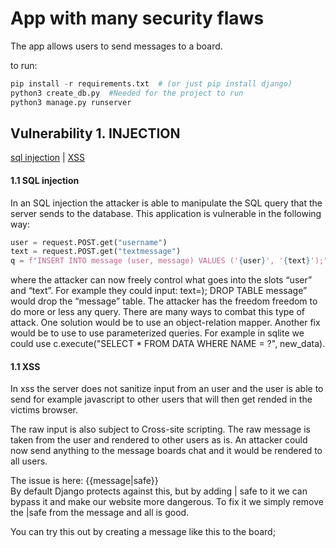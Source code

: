 # App with many security flaws

The app allows users to send messages to a board.

to run:
```Python
pip install -r requirements.txt  # (or just pip install django)
python3 create_db.py  #Needed for the project to run
python3 manage.py runserver
```

## Vulnerability 1.  INJECTION
[sql injection](./server/pages/views.py#L25) | [XSS](./server/pages/templates/pages/home.html#L18)  
#### 1.1 SQL injection  
In an SQL injection the attacker is able to manipulate the SQL query that the server sends to the database. This application is vulnerable in the following way:
```Python
user = request.POST.get("username")
text = request.POST.get("textmessage")
q = f"INSERT INTO message (user, message) VALUES ('{user}', '{text}');"
```

where the attacker can now freely control what goes into the slots “user” and “text”. For example they could input: text=); DROP TABLE message” would drop the “message” table. The attacker  has the freedom freedom to do more or less any query. There are many ways to combat this type of attack. One solution would be to use an object-relation mapper. Another fix would be to use to use parameterized queries. For example in sqlite we could use c.execute("SELECT * FROM DATA WHERE NAME = ?", new_data).

#### 1.1 XSS  
In xss the server does not sanitize input from an user and the user is able to send for example javascript to other users that will then get rended in the victims browser.

The raw input is also subject to Cross-site scripting. The raw message is taken from the user and rendered to other users as is. An attacker could now send anything to the message boards chat and it would be rendered to all users.

The issue is here: {{message|safe}}  
By default Django protects against this, but by adding | safe to it we can bypass it and make our website more dangerous. To fix it we simply remove the |safe from the message and all is good.

You can try this out by creating a message like this to the board; <script>alert("xss")<script>


## Vulnerability 2. Lack of logging
[Logging](server/config/settings.py#L33)  

Logging is essential for spotting users trying to attack your website. It’s essential to have logging of security critical-parts, like logins/registers of users, but also more trivial things. Preferably the logger would alert admins when enough suspicious activity is detected. The app has no logging currently. Click above link to see how logging could be turned on.



## Vulnerability 3. Cross-Site Request Forgery
[How to add CSRF token](server/pages/templates/pages/home.html#L4)  [Disable CSRF check in django](server/config/settings.py#L70)  

Cross-Site Request Forgery works like this:
1. The victim is logged into the website we are targeting (for example a bank)
2. The attacker lures the victim to their website.
3. The attackers website now creates valid looking request, from the victims browser, to the real website. This works because the victim is still logged into the real website.

An example post request body could have the following info:
From: ?  
To: ?  
Amount?  

The attackers would figure out exactly what the real request looks like and send it on behalf of the victim, when they get lured into the attacker website. Now the real website cannot possibly know if the request is valid, as the request is identical to a “valid” request.

To combat this we add a new field:  

From: ?  
To: ?  
Amount?  
Csrf_Token?  

We create a new token each time a user wants to send a post message (when the form is sent to the user). Now the attacker cannot create a correct looking, invalid request, as they cannot possibly guess what token the victim currently has. This more or less solves the CSRF vulnerability. There’s not much the attacker can do now.

Fixing this in Django is very easy. All you need to do is add a {% csrf_token %} to each form.

This project is maybe not the best for demonstrating CSRF because it does not use accounts at all, but the principle is the same.



## Vulnerability 4. Vulnerable and outdated components
[django version](requirements.txt#L2)  

This one is especially problematic in the js/python world where there are lots of poorly maintained libraries. One needs to make sure the libraries you use are of high standard. For this project in particular, the Django verison is frozen at 3.0, which is an insecure version. You can just check any of djangos official docs and it will have a banner stating: “This document is for an insecure version of Django that is no longer supported. Please upgrade to a newer release!” This is mainly problematic because new vulnerabilities won’t be patched in the older versions. 

Another insecure thing is the usage of execute-script in SQLite [execute-script](server/pages/views.py#L26). This is done as the default execute only allows one query per string, while this one is much more dangerous. Switching to execute would make it slightly more secure, but by no means protected against SQL injections.



## Vulnerability 5. Security Misconfiguration
[turn debug off here](server/config/settings.py#L26)

The application runs in debug mode by default. The main issue with it is that it exposes detailed errors and in worst case exposes credentials. For example you can see some info regarding your settings.py and from there see if any vulnerable components are used in the server. Django is known to filter some stuff out, but certainly not a good idea to leave it in debug mode. This one is also very easy to fix. Just turn debug off.  

You could also add many of the above vulnerabilities in here as many of them are currently possible because I use “dangerous” features and these are not needed at all. Things like making the XSS possible by adding the |safe to the rendering could also fit this category. 